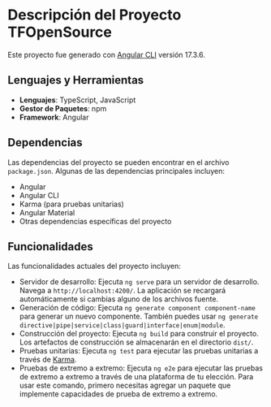 # Descripción del Proyecto TFOpenSource

Este proyecto fue generado con [Angular CLI](https://github.com/angular/angular-cli) versión 17.3.6.

## Lenguajes y Herramientas

- **Lenguajes**: TypeScript, JavaScript
- **Gestor de Paquetes**: npm
- **Framework**: Angular

## Dependencias

Las dependencias del proyecto se pueden encontrar en el archivo `package.json`. Algunas de las dependencias principales incluyen:

- Angular
- Angular CLI
- Karma (para pruebas unitarias)
- Angular Material
- Otras dependencias específicas del proyecto

## Funcionalidades

Las funcionalidades actuales del proyecto incluyen:

- Servidor de desarrollo: Ejecuta `ng serve` para un servidor de desarrollo. Navega a `http://localhost:4200/`. La aplicación se recargará automáticamente si cambias alguno de los archivos fuente.
- Generación de código: Ejecuta `ng generate component component-name` para generar un nuevo componente. También puedes usar `ng generate directive|pipe|service|class|guard|interface|enum|module`.
- Construcción del proyecto: Ejecuta `ng build` para construir el proyecto. Los artefactos de construcción se almacenarán en el directorio `dist/`.
- Pruebas unitarias: Ejecuta `ng test` para ejecutar las pruebas unitarias a través de [Karma](https://karma-runner.github.io).
- Pruebas de extremo a extremo: Ejecuta `ng e2e` para ejecutar las pruebas de extremo a extremo a través de una plataforma de tu elección. Para usar este comando, primero necesitas agregar un paquete que implemente capacidades de prueba de extremo a extremo.
